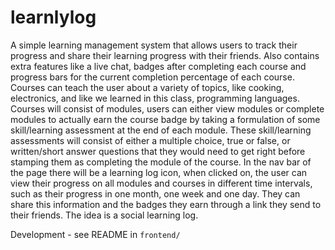 # learnlylog
A simple learning management system that allows users to track their progress and share their learning progress with their friends. Also contains extra features like a live chat, badges after completing each course and progress bars for the current completion percentage of each course. Courses can teach the user about a variety of topics, like cooking, electronics, and like we learned in this class, programming languages. Courses will consist of modules, users can either view modules or complete modules to actually earn the course badge by taking a formulation of some skill/learning assessment at the end of each module. These skill/learning assessments will consist of either a multiple choice, true or false, or written/short answer questions that they would need to get right before stamping them as completing the module of the course. In the nav bar of the page there will be a learning log icon, when clicked on, the user can view their progress on all modules and courses in different time intervals, such as their progress in one month, one week and one day. They can share this information and the badges they earn through a link they send to their friends. The idea is a social learning log.


Development - see README in `frontend/`
